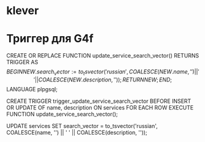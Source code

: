 # klever

# Триггер для G4f
CREATE OR REPLACE FUNCTION update_service_search_vector() RETURNS TRIGGER AS $$
BEGIN
    NEW.search_vector := to_tsvector('russian', COALESCE(NEW.name, '') || ' ' || COALESCE(NEW.description, ''));
    RETURN NEW;
END;
$$ LANGUAGE plpgsql;

CREATE TRIGGER trigger_update_service_search_vector
BEFORE INSERT OR UPDATE OF name, description
ON services
FOR EACH ROW
EXECUTE FUNCTION update_service_search_vector();

UPDATE services
SET search_vector = to_tsvector('russian', COALESCE(name, '') || ' ' || COALESCE(description, ''));